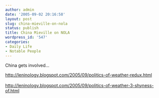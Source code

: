 ```yaml
---
author: admin
date: '2005-09-02 20:16:58'
layout: post
slug: china-mieville-on-nola
status: publish
title: China Mieville on NOLA
wordpress_id: '547'
categories:
- Daily Life
- Notable People
---
```

<p>China gets involved...</p><p><a href="http://leninology.blogspot.com/2005/09/politics-of-weather-redux.html" target="_self">http://leninology.blogspot.com/2005/09/politics-of-weather-redux.html</a><br /><br /><a href="http://leninology.blogspot.com/2005/09/politics-of-weather-3-shyness-of.html" target="_self">http://leninology.blogspot.com/2005/09/politics-of-weather-3-shyness-of.html</a><br /></p>
